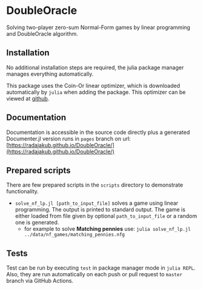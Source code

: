 # DoubleOracle

Solving two-player zero-sum Normal-Form games by linear programming and DoubleOracle algorithm.

## Installation

No additional installation steps are required, the julia package manager manages everything automatically.

This package uses the Coin-Or linear optimizer, which is downloaded automatically by `julia` when adding the package.
This optimizer can be viewed at [github](https://github.com/jump-dev/Clp.jl).

## Documentation

Documentation is accessible in the source code directly plus a generated Documenter.jl version runs in `pages` branch on url: [https://radajakub.github.io/DoubleOracle/](https://radajakub.github.io/DoubleOracle/)

## Prepared scripts

There are few prepared scripts in the `scripts` directory to demonstrate functionality.

- `solve_nf_lp.jl [path_to_input_file]` solves a game using linear programming. The output is printed to standard output. The game is either loaded from file given by optional `path_to_input_file` or a random one is generated.
    - for example to solve **Matching pennies** use: `julia solve_nf_lp.jl ../data/nf_games/matching_pennies.nfg`

## Tests

Test can be run by executing `test` in package manager mode in `julia REPL`.
Also, they are run automatically on each push or pull request to `master` branch via GitHub Actions.
